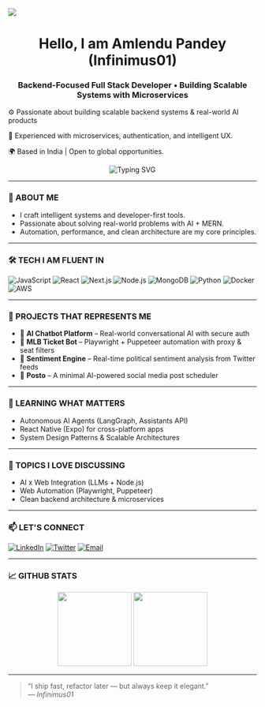 <img src="https://previews.123rf.com/images/karpenkoilia/karpenkoilia1806/karpenkoilia180600011/102988806-vector-line-web-concept-for-programming-linear-web-banner-for-coding.jpg">

<h1 align="center">Hello, I am Amlendu Pandey (Infinimus01)</h1> <h3 align="center">Backend-Focused Full Stack Developer • Building Scalable Systems with Microservices</h3>

⚙️ Passionate about building scalable backend systems & real-world AI products

🧠 Experienced with microservices, authentication, and intelligent UX.

🌍 Based in India | Open to global opportunities.

<p align="center">
  <img src="https://readme-typing-svg.demolab.com?font=Fira+Code&pause=1200&color=00F7FF&center=true&vCenter=true&width=440&lines=MERN+%2B+AI+%3D+Magic;Building+AI+for+real+world;Automating+what+others+still+click" alt="Typing SVG" />
</p>

---

### 🧠 ABOUT ME

- I craft intelligent systems and developer-first tools.
- Passionate about solving real-world problems with AI + MERN.
- Automation, performance, and clean architecture are my core principles.

---

### 🛠 TECH I AM FLUENT IN 

![JavaScript](https://img.shields.io/badge/-JavaScript-black?style=flat-square&logo=javascript)
![React](https://img.shields.io/badge/-React-black?style=flat-square&logo=react)
![Next.js](https://img.shields.io/badge/-Next.js-black?style=flat-square&logo=next.js)
![Node.js](https://img.shields.io/badge/-Node.js-black?style=flat-square&logo=node.js)
![MongoDB](https://img.shields.io/badge/-MongoDB-black?style=flat-square&logo=mongodb)
![Python](https://img.shields.io/badge/-Python-black?style=flat-square&logo=python)
![Docker](https://img.shields.io/badge/-Docker-black?style=flat-square&logo=docker)
![AWS](https://img.shields.io/badge/-AWS-black?style=flat-square&logo=amazon-aws)

---

### 🚀 PROJECTS THAT REPRESENTS ME 

- 🤖 **AI Chatbot Platform** – Real-world conversational AI with secure auth
- 🎯 **MLB Ticket Bot** – Playwright + Puppeteer automation with proxy & seat filters
- 🧠 **Sentiment Engine** – Real-time political sentiment analysis from Twitter feeds
- 📅 **Posto** – A minimal AI-powered social media post scheduler

---

### 🌱 LEARNING WHAT MATTERS

- Autonomous AI Agents (LangGraph, Assistants API)
- React Native (Expo) for cross-platform apps
- System Design Patterns & Scalable Architectures

---

### 💬 TOPICS I LOVE DISCUSSING 

- AI x Web Integration (LLMs + Node.js)
- Web Automation (Playwright, Puppeteer)
- Clean backend architecture & microservices

---

### 📫 LET'S CONNECT

[![LinkedIn](https://img.shields.io/badge/-LinkedIn-blue?style=flat-square&logo=linkedin)](https://www.linkedin.com/in/your-link/)
[![Twitter](https://img.shields.io/badge/-@_infinimus-1DA1F2?style=flat-square&logo=twitter&logoColor=white)](https://twitter.com/_infinimus)
[![Email](https://img.shields.io/badge/-amlendu2525@gmail.com-D14836?style=flat-square&logo=gmail&logoColor=white)](mailto:amlendu2525@gmail.com)

---

### 📈 GITHUB STATS

<p align="center">
  <img src="https://github-readme-stats.vercel.app/api?username=Infinimus01&show_icons=true&theme=github_dark" height="150" />
  <img src="https://github-readme-stats.vercel.app/api/top-langs/?username=Infinimus01&layout=compact&theme=github_dark" height="150" />
</p>

---

> “I ship fast, refactor later — but always keep it elegant.”  
> — *Infinimus01*
